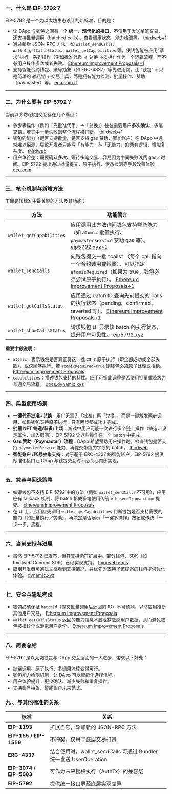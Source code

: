 ### 一、什么是 EIP-5792？

EIP-5792 是一个为以太坊生态设计的新标准，目的是：

- 让 DApp 与钱包之间有一个 **统一、现代化的接口**，不仅用于发送单笔交易，还支持批量调用（batched calls）、查看调用状态、能力检测等。 [thirdweb+1](https://blog.thirdweb.com/what-is-eip-5792-a-guide-to-ethereums-wallet-call-api/?utm_source=chatgpt.com)
- 通过新增 JSON-RPC 方法，如 `wallet_sendCalls`、`wallet_getCallsStatus`、`wallet_getCapabilities` 等，使钱包能被应用“请求”执行一系列操作（例如批准代币 → 兑换 →质押）作为一个逻辑流程，而不必用户操作多次或者失败。 [Ethereum Improvement Proposals+1](https://eips.ethereum.org/EIPS/eip-5792?utm_source=chatgpt.com)
- 支持智能合约钱包、账号抽象（如 ERC-4337）等先进用例，让 “钱包” 不只是简单的 轴私钥 + 交易工具，而是拥有能力检测、批量操作、赞助（paymaster）等。 [eco.com+1](https://eco.com/support/en/articles/11822779-understanding-eip-5792-the-wallet-call-api-revolutionizing-ethereum-transactions?utm_source=chatgpt.com)

------

### 二、为什么要有 EIP-5792？

当前以太坊/钱包交互存在几个痛点：

- 多步骤操作（例如「先批准代币」→「兑换」）往往需要用户**多次确认**、多笔交易，若其中一步失败则整个流程被打断。 [thirdweb+1](https://blog.thirdweb.com/what-is-eip-5792-a-guide-to-ethereums-wallet-call-api/?utm_source=chatgpt.com)
- 钱包的能力（是否支持批量、是否支持 gas 赞助、智能账户）在 DApp 中通常难以探测，导致开发者只能写「有能力」与「无能力」的两套逻辑，增加复杂度。 [thirdweb](https://blog.thirdweb.com/what-is-eip-5792-a-guide-to-ethereums-wallet-call-api/?utm_source=chatgpt.com)
- 用户体验差：需要确认多次、等待多笔交易、容易因为中间失败浪费 gas／时间。EIP-5792 提出通过批量提交、原子执行、状态检测等手段改善体验。 [eco.com](https://eco.com/support/en/articles/11822779-understanding-eip-5792-the-wallet-call-api-revolutionizing-ethereum-transactions?utm_source=chatgpt.com)

------

### 三、核心机制与新增方法

下面是该标准中最关键的方法及其功能：

| 方法                     | 功能简介                                                     |
| ------------------------ | ------------------------------------------------------------ |
| `wallet_getCapabilities` | 应用调用此方法询问钱包支持哪些能力（如 `atomic` 批量执行、`paymasterService` 赞助 gas 等）。 [eip5792.xyz+1](https://www.eip5792.xyz/getting-started?utm_source=chatgpt.com) |
| `wallet_sendCalls`       | 向钱包提交一批 “calls” （每个 call 指向一个合约调用或转账），可以指定 `atomicRequired`（如果为 true，钱包必须尝试原子执行）。 [Ethereum Improvement Proposals+1](https://eips.ethereum.org/EIPS/eip-5792?utm_source=chatgpt.com) |
| `wallet_getCallsStatus`  | 应用通过 batch ID 查询先前提交的 calls 的执行状态（pending、confirmed、reverted 等）。 [Ethereum Improvement Proposals+1](https://eips.ethereum.org/EIPS/eip-5792?utm_source=chatgpt.com) |
| `wallet_showCallsStatus` | 请求钱包 UI 显示该 batch 的执行状态，提升用户可见性。 [eip5792.xyz](https://www.eip5792.xyz/getting-started?utm_source=chatgpt.com) |

**重要字段说明**：

- `atomic`：表示钱包是否真正将这一批 calls 原子执行（即全部成功或全部失败），或仅顺序执行。若 `atomicRequired=true` 则钱包必须原子处理或拒绝。 [Ethereum Improvement Proposals](https://eips.ethereum.org/EIPS/eip-5792?utm_source=chatgpt.com)
- `capabilities`：描述钱包支持的特性。应用可据此调整是否使用批量或降级为普通交易流程。 [docs.dynamic.xyz](https://docs.dynamic.xyz/wallets/using-wallets/evm/eip-5792?utm_source=chatgpt.com)

------

### 四、典型使用场景

- **一键代币批准+兑换**：用户无需先「批准」再「兑换」，而是一键触发两步调用，如果钱包支持原子执行，只有两步都成功才完成。
- **批量 NFT 铸造/装备/上场**：游戏中用户可能一次进行多个链上操作（铸造、设定属性、加入房间），EIP-5792 让这些操作在一个 batch 中完成。
- **Gas 赞助（Paymaster）流程**：DApp 希望赞助用户操作时，检查钱包是否支持 `paymasterService` 能力，再提交带能力字段的 batch。 [thirdweb](https://blog.thirdweb.com/what-is-eip-5792-a-guide-to-ethereums-wallet-call-api/?utm_source=chatgpt.com)
- **智能账户 /账号抽象支持**：对于基于 ERC-4337 的智能账户，EIP-5792 提供标准化接口让 DApp 与钱包交互时不必关心内部实现。

------

### 五、兼容与回退策略

- 如果钱包不支持 EIP-5792 中的方法（例如 `wallet_sendCalls` 不可用），应用应有 fallback 机制，将 batch 拆成多笔使用传统 `eth_sendTransaction` 提交。 [Ethereum Improvement Proposals](https://eips.ethereum.org/EIPS/eip-5792?utm_source=chatgpt.com)
- 在 UI 上，应用应先调用 `wallet_getCapabilities` 判断钱包是否支持需要的能力（如批量执行／赞助），再决定是否展示「一键多操作」按钮或传统「一步一步」流程。

------

### 六、当前支持与进展

- 虽然 EIP-5792 已发布，但其支持仍在扩展中。部分钱包、SDK（如 thirdweb Connect SDK）已经实现支持。 [thirdweb docs](https://portal.thirdweb.com/changelog/wallet-call-api-eip-5792-support-in-the-connect-sdk?ref=blog.thirdweb.com&utm_source=chatgpt.com)
- 应用开发者可通过文档看到支持情况，并优先为支持了该提案的钱包提供优化体验。 [dynamic.xyz](https://www.dynamic.xyz/docs/wallets/using-wallets/evm/eip-5792?utm_source=chatgpt.com)

------

### 七、安全与隐私考虑

- 钱包必须保证 `batchId`（提交批量调用后返回的 ID）不可预测，以防应用推断其他用户交易。 [Ethereum Improvement Proposals](https://eips.ethereum.org/EIPS/eip-5792?utm_source=chatgpt.com)
- `wallet_getCallsStatus` 返回的能力信息不应泄露敏感用户数据，从而避免钱包被指纹化或泄露用户身份。 [Ethereum Improvement Proposals](https://eips.ethereum.org/EIPS/eip-5792?utm_source=chatgpt.com)

------

### 八、简要总结

EIP-5792 是以太坊钱包与 DApp 交互层面的一大进步，带來以下好处：

- 批量调用、原子执行、多调用流程变得可行。
- 钱包能力检测机制，让 DApp 可以智能化选择流程。
- 用户体验提升：更少确认、减少失败和重复操作。
- 支持账号抽象、智能账户未来范式。

### 九 、与其他标准的关系

| 标准                    | 关系                                                         |
| ----------------------- | ------------------------------------------------------------ |
| **EIP-1193**            | 扩展自它，添加新的 JSON-RPC 方法                             |
| **EIP-155 / EIP-1559**  | 不冲突，仅用于底层交易打包                                   |
| **ERC-4337**            | 结合使用时，wallet_sendCalls 可通过 Bundler 统一发送 UserOperation |
| **EIP-3074 / EIP-5003** | 可作为未来授权执行（AuthTx）的兼容层                         |
| **EIP-5792**            | 提供统一接口屏蔽底层实现差异                                 |